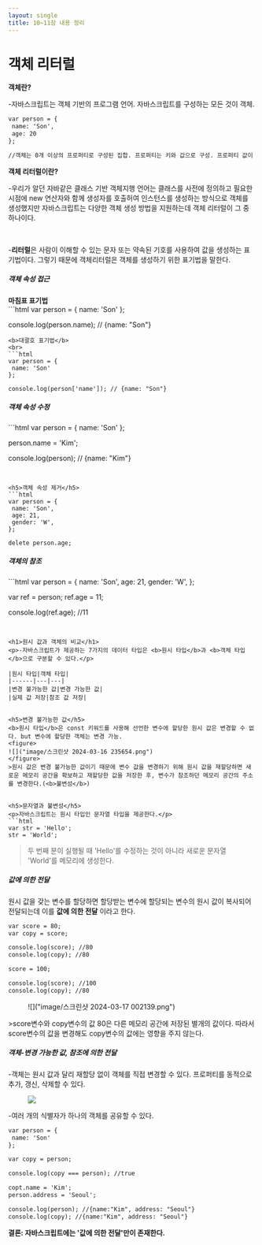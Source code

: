 ```yaml
---
layout: single
title: 10~11장 내용 정리
---
```


<h1>객체 리터럴</h1>

<b>객체란?</b>
<br>
<p>-자바스크립트는 객체 기반의 프로그램 언어. 자바스크립트를 구성하는 모든 것이 객체.</p>

```html
var person = {
 name: 'Son',
 age: 20
};

//객체는 0개 이상의 프로퍼티로 구성된 집합. 프로퍼티는 키와 값으로 구성. 프로퍼티 값이 함수일 경우에는 메서드라고 함.
```


<b>객체 리터럴이란?</b>
<br>
<p>-우리가 알던 자바같은 클래스 기반 객체지행 언어는 클래스를 사전에 정의하고 필요한 시점에 new 연산자와 함께 생성자를 호출허여 인스턴스를 생성하는 방식으로 객체를 생성했지만 자바스크립트는 다양한 객체 생성 방법을 지원하는데 객체 리터럴이 그 중 하나이다.</p>
<br>
<p>-<b>리터럴</b>은 사람이 이해할 수 있는 문자 또는 약속된 기호를 사용하여 값을 생성하는 표기법이다. 그렇기 때문에 객체리터럴은 객체를 생성하기 위한 표기법을 말한다.</p>


<h5>객체 속성 접근</h5>
<b>마침표 표기법</b>
<br>
```html
var person = {
 name: 'Son'
};

console.log(person.name); // {name: "Son"}
```
<b>대괄호 표기법</b>
<br>
```html
var person = {
 name: 'Son'
};

console.log(person['name']); // {name: "Son"}
```


<h5>객체 속성 수정</h5>
```html
var person = {
 name: 'Son'
};

person.name = 'Kim';

console.log(person); // {name: "Kim"}
```


<h5>객체 속성 제거</h5>
```html
var person = {
 name: 'Son',
 age: 21,
 gender: 'W',
};

delete person.age;
```


<h5>객체의 참조</h5>
```html
var person = {
 name: 'Son',
 age: 21,
 gender: 'W',
};

var ref = person;
ref.age = 11;

console.log(ref.age); //11
```


<h1>원시 값과 객체의 비교</h1>
<p>-자바스크립트가 제공하는 7가지의 데이터 타입은 <b>원시 타입</b>과 <b>객체 타입</b>으로 구분할 수 있다.</p>

|원시 타입|객체 타입|
|------|---|---|
|변경 불가능한 값|변경 가능한 값|
|실제 값 저장|참조 값 저장|


<h5>변경 불가능한 값</h5>
<b>원시 타입</b>은 const 키워드를 사용해 선언한 변수에 할당한 원시 값은 변경할 수 없다. but 변수에 할당한 객체는 변경 가능.
<figure>
![]("image/스크린샷 2024-03-16 235654.png")
</figure>
>원시 값은 변경 불가능한 값이기 때문에 변수 값을 변경하기 위해 원시 값을 재할당하면 새로운 메모리 공간을 확보하고 재할당한 값을 저장한 후, 변수가 참조하던 메모리 공간의 주소를 변경한다.(<b>불변성</b>)


<h5>문자열과 불변성</h5>
<p>자바스크립트는 원시 타입인 문자열 타입을 제공한다.</p>
```html
var str = 'Hello';
str = 'World';
```
>두 번째 문이 실행될 때 'Hello'를 수정하는 것이 아니라 새로운 문자열 'World'를 메모리에 생성한다.


<h5>값에 의한 전달</h5>
<p>원시 값을 갖는 변수를 할당하면 할당받는 변수에 할당되는 변수의 원시 값이 복사되어 전달되는데 이를 <b>값에 의한 전달</b>
이라고 한다.
</p>

```html
var score = 80;
var copy = score;

console.log(score); //80
console.log(copy); //80

score = 100;

console.log(score); //100
console.log(copy); //80
```
<figure>
![]("image/스크린샷 2024-03-17 002139.png")
</figure>
>score변수와 copy변수의 값 80은 다른 메모리 공간에 저장된 별개의 값이다. 따라서 score변수의 값을 변경해도 copy변수의 값에는 영향을
주지 않는다.


<h5>객체-변경 가능한 값, 참조에 의한 전달</h5>
<p>-객체는 원시 값과 달리 재할당 없이 객체를 직접 변경할 수 있다. 프로퍼티를 동적으로 추가, 갱신, 삭제할 수 있다.</p>
<figure>
<img src="C:\Users\1\Pictures\대학과제\Screenshots\스크린샷 2024-03-17 002643.png">
</figure>
-여러 개의 식별자가 하나의 객체를 공유할 수 있다.

```html
var person = {
 name: 'Son'
};

var copy = person;

console.log(copy === person); //true

copt.name = 'Kim';
person.address = 'Seoul';

console.log(person); //{name:"Kim", address: "Seoul"}
console.log(copy); //{name:"Kim", address: "Seoul"}
```

<b>결론: 자바스크립트에는 '값에 의한 전달'만이 존재한다.</b>
